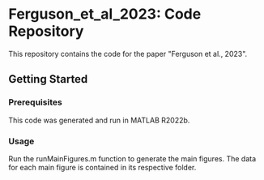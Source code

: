 # Ferguson_et_al_2023: Code Repository

This repository contains the code for the paper "Ferguson et al., 2023".  

## Getting Started

### Prerequisites 

This code was generated and run in MATLAB R2022b. 

### Usage

Run the runMainFigures.m function to generate the main figures.  The data for each main figure is contained in its respective folder.  
